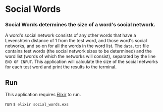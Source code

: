 # Social Words

### Social Words determines the size of a word's social network.

A word's social network consists of any other words that have a Levenshtein distance of 1 from the test word,
and those word's social networks, and so on for all the words in the word list. The `data.txt` file contains
test words (the social network sizes to be determined) and the word list (words of which the networks will
consist), separated by the line `END OF INPUT`. This application will calculate the size of the social networks
for each test word and print the results to the terminal.


## Run
This application requires [Elixir](http://elixir-lang.org) to run.

run `$ elixir social_words.exs`
